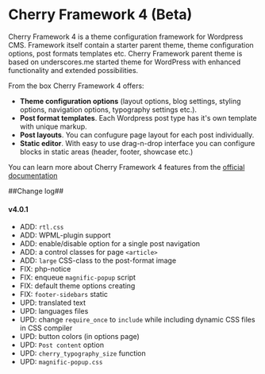 Cherry Framework 4 (Beta)
==================================

Cherry Framework 4 is a theme configuration framework for Wordpress CMS. Framework itself contain a starter parent theme, theme configuration options, post formats templates etc. Cherry Framework parent theme is based on underscores.me started theme for WordPress with enhanced functionality and extended possibilities.

From the box Cherry Framework 4 offers:
* __Theme configuration options__ (layout options, blog settings, styling options, navigation options, typography settings etc.).
* __Post format templates__. Each Wordpress post type has it's own template with unique markup.
* __Post layouts__. You can confugure page layout for each post individually.
* __Static editor__. With easy to use drag-n-drop interface you can configure blocks in static areas (header, footer, showcase etc.)

You can learn more about Cherry Framework 4 features from the [official documentation](http://www.cherryframework.com/documentation/cf4/index_en.html)

##Change log##

#### v4.0.1 ####

* ADD: `rtl.css`
* ADD: WPML-plugin support
* ADD: enable/disable option for a single post navigation
* ADD: a control classes for page `<article>`
* ADD: `large` CSS-class to the post-format image
* FIX: php-notice
* FIX: enqueue `magnific-popup` script
* FIX: default theme options creating
* FIX: `footer-sidebars` static
* UPD: translated text
* UPD: languages files
* UPD: change `require_once` to `include` while including dynamic CSS files in CSS compiler
* UPD: button colors (in options page)
* UPD: `Post content` option
* UPD: `cherry_typography_size` function
* UPD: `magnific-popup.css`